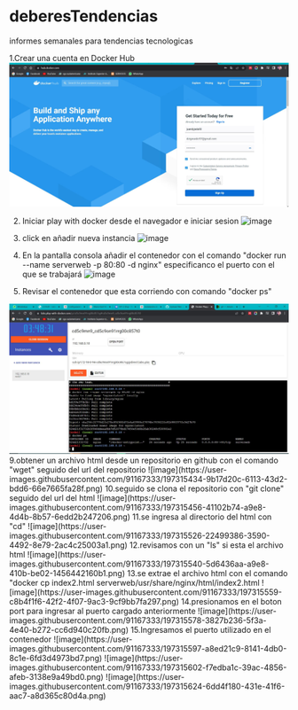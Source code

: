 # deberesTendencias
informes semanales para tendencias tecnologicas

1.Crear una cuenta en Docker Hub 
<img src="crear cuenta.JPG" />

2. Iniciar play with docker desde el navegador e iniciar sesion
![image](https://user-images.githubusercontent.com/91167333/195993050-60cf5b17-adec-4373-8e8d-80255af69a62.png)

4. click en añadir nueva instancia
![image](https://user-images.githubusercontent.com/91167333/195993186-27a9b09d-e133-490f-a993-6cf6cf407ce6.png)

6. En la pantalla consola añadir el contenedor con el comando "docker run --name serverweb -p 80:80 -d nginx" especificanco el puerto con el que se trabajará
![image](https://user-images.githubusercontent.com/91167333/195993148-51736c48-26b1-4046-81e3-35e6adf82a42.png)

8. Revisar el contenedor que esta corriendo con comando "docker ps"
<img src="1.JPG" />
9.obtener un archivo html desde un repositorio en github con el comando "wget" seguido del url del repositorio
![image](https://user-images.githubusercontent.com/91167333/197315434-9b17d20c-6113-43d2-bdd6-66e7665fa28f.png)
10.seguido se clona el repositorio con "git clone" seguido del url del html
![image](https://user-images.githubusercontent.com/91167333/197315456-41102b74-a9e8-4d4b-8b57-6edd2b247206.png)
11.se ingresa al directorio del html con "cd"
![image](https://user-images.githubusercontent.com/91167333/197315526-22499386-3590-4492-8e79-2ac4c25003a1.png)
12.revisamos con un "ls" si esta el archivo html 
![image](https://user-images.githubusercontent.com/91167333/197315540-5d6436aa-a9e8-410b-be02-1456442160b1.png)
13.se extrae el archivo html con el comando "docker cp index2.html serverweb/usr/share/nginx/html/index2.html
![image](https://user-images.githubusercontent.com/91167333/197315559-c8b4f1f6-42f2-4f07-9ac3-9cf9bb7fa297.png)
14.presionamos en el boton port para ingresar al puerto cargado anteriormente
![image](https://user-images.githubusercontent.com/91167333/197315578-3827b236-5f3a-4e40-b272-cc6d940c20fb.png)
15.Ingresamos el puerto utilizado en el contenedor
![image](https://user-images.githubusercontent.com/91167333/197315597-a8ed21c9-8141-4db0-8c1e-6fd3d4973bd7.png)
![image](https://user-images.githubusercontent.com/91167333/197315602-f7edba1c-39ac-4856-afeb-3138e9a49bd0.png)
![image](https://user-images.githubusercontent.com/91167333/197315624-6dd4f180-431e-41f6-aac7-a8d365c80d4a.png)





